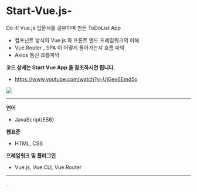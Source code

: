 # Start-Vue.js-
Do it! Vue.js 입문서를 공부하며 만든 ToDoList App

* 컴포넌트 방식의 Vue.js 와 프론트 엔드 프레임워크의 이해  
* Vue.Router , SPA 이 어떻게 돌아가는지 흐름 파악
* Axios 통신 흐름파악

**코드 상세는 Start Vue App 을 참조하시면 됩니다.**

* https://www.youtube.com/watch?v=UjGex6Emd5o

![](https://github.com/soominJung0413/Start-Vue.js-/blob/master/Start_Vue_App/images/%EB%B7%B01.PNG)

<hr>

**언어**
 * JavaScript(ES6)

**웹표준**
 * HTML, CSS
 
**프레임워크 및 플러그인**
 * Vue.js, Vue.CLI, Vue.Router

<hr>.
